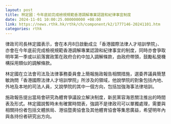 ```yaml
---
layout: post
title: 林定國：今年底前完成檢視規範香港調解專業認證和紀律事宜制度
date: 2024-11-01 10:00:25.000000000 +08:00
link: https://news.rthk.hk/rthk/ch/component/k2/1777146-20241101.htm
categories: rthk
---
```


律政司司長林定國表示，會在本月8日啟動成立「香港國際法律人才培訓學院」、亦會在今年底前完成檢視規範香港調解專業認證和紀律事宜的制度，同時亦會爭取明年第一季或以前落實政策在政府合約中加入調解條款，由政府帶頭，鼓勵私營機構採用類似的調解條款。

林定國在立法會司法及法律事務委員會上簡報施政報告相關措施，選委界議員簡慧敏詢問「香港國際法律人才培訓學院」所涉及的領域，他說學院的對象包括內地、外地及本地的司法人員，又說學院的其中一個方向，包括加強海事法律培訓。

施政報告提出當局會研究為體育爭議設立解決制度，新民黨容海恩關注推出的時間表及形式。林定國說暫時未有確實時間表，強調不是律政司可以單獨處理，需要與相關持份者包括文體旅局、港協暨奧協會及其他體育協會等集思廣益，希望明年內與各持份者研究出方向。
